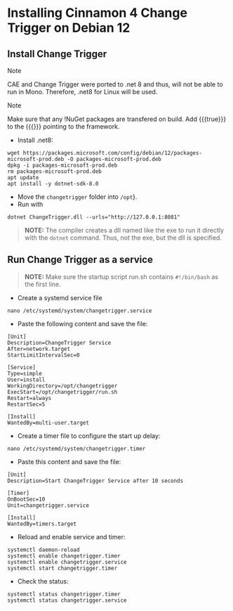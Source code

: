 # Installing Cinnamon 4 Change Trigger on Debian 12
## Install Change Trigger
> [!NOTE]
> CAE and Change Trigger were ported to .net 8 and thus, will not be able to run in Mono. Therefore, .net8 for Linux will be used.

> [!NOTE]
> Make sure that any !NuGet packages are transfered on build. Add {{{<CopyLocalLockFileAssemblies>true</CopyLocalLockFileAssemblies>}}} to the {{{<PropertyGroup/>}}} pointing to the framework.
* Install .net8:
```
wget https://packages.microsoft.com/config/debian/12/packages-microsoft-prod.deb -O packages-microsoft-prod.deb
dpkg -i packages-microsoft-prod.deb
rm packages-microsoft-prod.deb
apt update
apt install -y dotnet-sdk-8.0
```
* Move the `changetrigger` folder into `/opt`}.
* Run with
```
dotnet ChangeTrigger.dll --urls="http://127.0.0.1:8081"
```
 > **NOTE:** The compiler creates a dll named like the exe to run it directly with the `dotnet` command. Thus, not the exe, but the dll is specified.



## Run Change Trigger as a service
> **NOTE:** Make sure the startup script run.sh contains `#!/bin/bash` as the first line.

* Create a systemd service file
```
nano /etc/systemd/system/changetrigger.service
```
* Paste the following content and save the file:
```
[Unit]
Description=ChangeTrigger Service
After=network.target
StartLimitIntervalSec=0

[Service]
Type=simple
User=install
WorkingDirectory=/opt/changetrigger
ExecStart=/opt/changetrigger/run.sh
Restart=always
RestartSec=5

[Install]
WantedBy=multi-user.target
```
* Create a timer file to configure the start up delay:
```
nano /etc/systemd/system/changetrigger.timer
```
* Paste this content and save the file:
```
[Unit]
Description=Start ChangeTrigger Service after 10 seconds

[Timer]
OnBootSec=10
Unit=changetrigger.service

[Install]
WantedBy=timers.target
```
* Reload and enable service and timer:
```
systemctl daemon-reload
systemctl enable changetrigger.timer
systemctl enable changetrigger.service
systemctl start changetrigger.timer
```
* Check the status:
```
systemctl status changetrigger.timer
systemctl status changetrigger.service
```
